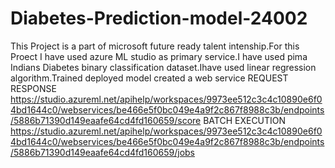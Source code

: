 # Diabetes-Prediction-model-24002

This Project is a part of microsoft future ready talent intenship.For this Proect I have used azure ML studio as primary service.I have used pima Indians Diabetes binary classification dataset.Ihave used linear regression algorithm.Trained deployed model created a web service
REQUEST RESPONSE https://studio.azureml.net/apihelp/workspaces/9973ee512c3c4c10890e6f04bd1644c0/webservices/be466e5f0bc049e4a9f2c867f8988c3b/endpoints/5886b71390d149eaafe64cd4fd160659/score
BATCH EXECUTION  https://studio.azureml.net/apihelp/workspaces/9973ee512c3c4c10890e6f04bd1644c0/webservices/be466e5f0bc049e4a9f2c867f8988c3b/endpoints/5886b71390d149eaafe64cd4fd160659/jobs
